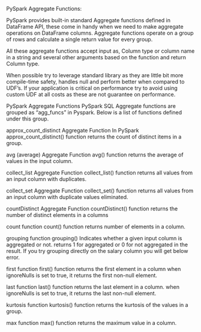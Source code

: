 PySpark Aggregate Functions:

PySpark provides built-in standard Aggregate functions defined in DataFrame API, these come in handy when we need to make aggregate operations on DataFrame columns. Aggregate functions operate on a group of rows and calculate a single return value for every group.

All these aggregate functions accept input as, Column type or column name in a string and several other arguments based on the function and return Column type.

When possible try to leverage standard library as they are little bit more compile-time safety, handles null and perform better when compared to UDF’s. If your application is critical on performance try to avoid using custom UDF at all costs as these are not guarantee on performance.

PySpark Aggregate Functions
PySpark SQL Aggregate functions are grouped as “agg_funcs” in Pyspark. Below is a list of functions defined under this group.

approx_count_distinct Aggregate Function
In PySpark approx_count_distinct() function returns the count of distinct items in a group.

avg (average) Aggregate Function
avg() function returns the average of values in the input column.

collect_list Aggregate Function
collect_list() function returns all values from an input column with duplicates.

collect_set Aggregate Function
collect_set() function returns all values from an input column with duplicate values eliminated.

countDistinct Aggregate Function
countDistinct() function returns the number of distinct elements in a columns

count function
count() function returns number of elements in a column.

grouping function
grouping() Indicates whether a given input column is aggregated or not. returns 1 for aggregated or 0 for not aggregated in the result. If you try grouping directly on the salary column you will get below error.

first function
first() function returns the first element in a column when ignoreNulls is set to true, it returns the first non-null element.

last function
last() function returns the last element in a column. when ignoreNulls is set to true, it returns the last non-null element.

kurtosis function
kurtosis() function returns the kurtosis of the values in a group.

max function
max() function returns the maximum value in a column.